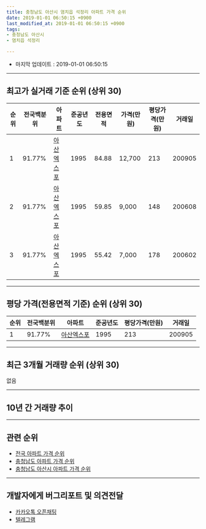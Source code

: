 ```yaml
---
title: 충청남도 아산시 염치읍 석정리 아파트 가격 순위
date: 2019-01-01 06:50:15 +0900
last_modified_at: 2019-01-01 06:50:15 +0900
tags:
- 충청남도 아산시
- 염치읍 석정리

---
```


* 마지막 업데이트 : 2019-01-01 06:50:15

---

## 최고가 실거래 기준 순위 (상위 30)


|순위|전국백분위|아파트|준공년도|전용면적|가격(만원)|평당가격(만원)|거래일|
|---|---|---|---|---|---|---|---|
|1|91.77%|[아산엑스포](https://search.naver.com/search.naver?query=%EC%B6%A9%EC%B2%AD%EB%82%A8%EB%8F%84+%EC%95%84%EC%82%B0%EC%8B%9C+%EC%97%BC%EC%B9%98%EC%9D%8D+%EC%84%9D%EC%A0%95%EB%A6%AC+%EC%95%84%EC%82%B0%EC%97%91%EC%8A%A4%ED%8F%AC)|1995|84.88|12,700|213|200905|
|2|91.77%|[아산엑스포](https://search.naver.com/search.naver?query=%EC%B6%A9%EC%B2%AD%EB%82%A8%EB%8F%84+%EC%95%84%EC%82%B0%EC%8B%9C+%EC%97%BC%EC%B9%98%EC%9D%8D+%EC%84%9D%EC%A0%95%EB%A6%AC+%EC%95%84%EC%82%B0%EC%97%91%EC%8A%A4%ED%8F%AC)|1995|59.85|9,000|148|200608|
|3|91.77%|[아산엑스포](https://search.naver.com/search.naver?query=%EC%B6%A9%EC%B2%AD%EB%82%A8%EB%8F%84+%EC%95%84%EC%82%B0%EC%8B%9C+%EC%97%BC%EC%B9%98%EC%9D%8D+%EC%84%9D%EC%A0%95%EB%A6%AC+%EC%95%84%EC%82%B0%EC%97%91%EC%8A%A4%ED%8F%AC)|1995|55.42|7,000|178|200602|


---

## 평당 가격(전용면적 기준) 순위 (상위 30)


|순위|전국백분위|아파트|준공년도|평당가격(만원)|거래일|
|---|---|---|---|---|---|
|1|91.77%|[아산엑스포](https://search.naver.com/search.naver?query=%EC%B6%A9%EC%B2%AD%EB%82%A8%EB%8F%84+%EC%95%84%EC%82%B0%EC%8B%9C+%EC%97%BC%EC%B9%98%EC%9D%8D+%EC%84%9D%EC%A0%95%EB%A6%AC+%EC%95%84%EC%82%B0%EC%97%91%EC%8A%A4%ED%8F%AC)|1995|213|200905|


---

## 최근 3개월 거래량 순위 (상위 30)

없음

---

## 10년 간 거래량 추이


<div style="width:100%;">
    <canvas id="deal_progress" height="250"></canvas>
</div>

<script>
new Chart(document.getElementById("deal_progress"), {
    type: 'line',
    data: {
        labels: ['200901','200902','200903','200904','200905','200906','200907','200908','200909','200910','200911','200912','201001','201002','201003','201004','201005','201006','201007','201008','201009','201010','201011','201012','201101','201102','201103','201104','201105','201106','201107','201108','201109','201110','201111','201112','201201','201202','201203','201204','201205','201206','201207','201208','201209','201210','201211','201212','201301','201302','201303','201304','201305','201306','201307','201308','201309','201310','201311','201312','201401','201402','201403','201404','201405','201406','201407','201408','201409','201410','201411','201412','201501','201502','201503','201504','201505','201506','201507','201508','201509','201510','201511','201512','201601','201602','201603','201604','201605','201606','201607','201608','201609','201610','201611','201612','201701','201702','201703','201704','201705','201706','201707','201708','201709','201710','201711','201712','201801','201802','201803','201804','201805','201806','201807','201808','201809','201810','201811','201812','201901'],
        datasets: [{
            label: '실거래 수',
            pointRadius: 1,
            data: [1, 0, 1, 0, 1, 1, 2, 0, 1, 1, 1, 1, 0, 0, 5, 0, 1, 1, 1, 0, 0, 3, 0, 0, 0, 0, 1, 1, 1, 0, 0, 1, 1, 2, 1, 0, 0, 2, 1, 1, 2, 2, 1, 0, 1, 1, 0, 0, 0, 1, 0, 0, 0, 0, 0, 0, 0, 1, 1, 0, 1, 0, 0, 1, 0, 0, 2, 2, 0, 1, 1, 1, 0, 0, 0, 3, 0, 1, 0, 0, 0, 0, 0, 0, 1, 0, 1, 1, 0, 1, 0, 1, 1, 0, 0, 0, 0, 0, 2, 1, 0, 0, 1, 0, 1, 2, 0, 0, 0, 0, 0, 1, 0, 0, 0, 0, 0, 1, 0, 0, 0],
            borderColor: "rgba(255, 201, 14, 1)",
            backgroundColor: "rgba(255, 201, 14, 0.5)",
            fill: true,
        }]
    },
    options: {
        responsive: true,
        title: {
            display: true,
            text: '10년간 거래량 추이'
        },
        tooltips: {
            mode: 'index',
            intersect: false,
        },
        hover: {
            mode: 'nearest',
            intersect: true
        },
        scales: {
            xAxes: [{
                display: true,
                scaleLabel: {
                    display: true,
                    labelString: '년/월'
                }
            }],
            yAxes: [{
                display: true,
                ticks: {
                    suggestedMin: 0,
                },
                scaleLabel: {
                    display: true,
                    labelString: '실거래 수'
                }
            }]
        }
    }
});

</script>


---

## 관련 순위

- [전국 아파트 가격 순위](https://inasie.github.io/apt-ranking/전국)
- [충청남도 아파트 가격 순위](https://inasie.github.io/apt-ranking/충청남도)
- [충청남도 아산시 아파트 가격 순위](https://inasie.github.io/apt-ranking/충청남도-아산시)


---

## 개발자에게 버그리포트 및 의견전달

- [카카오톡 오픈채팅](https://open.kakao.com/o/gLJUAP4)
- [텔레그램](https://t.me/inasie)

